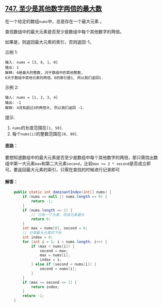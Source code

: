 ## [747. 至少是其他数字两倍的最大数](https://leetcode-cn.com/problems/largest-number-at-least-twice-of-others/)
在一个给定的数组`nums`中，总是存在一个最大元素 。

查找数组中的最大元素是否至少是数组中每个其他数字的两倍。

如果是，则返回最大元素的索引，否则返回-1。

示例 1:
```
输入: nums = [3, 6, 1, 0]
输出: 1
解释: 6是最大的整数, 对于数组中的其他整数,
6大于数组中其他元素的两倍。6的索引是1, 所以我们返回1.
```
示例 2:
```
输入: nums = [1, 2, 3, 4]
输出: -1
解释: 4没有超过3的两倍大, 所以我们返回 -1.
```
提示:

1. `nums`的长度范围在`[1, 50]`.
2. 每个`nums[i]`的整数范围在`[0, 99]`.

#### 思路：
要想知道数组中的最大元素是否至少是数组中每个其他数字的两倍，那只需找出数组中第一大元素`max`和第二大元素`second`，比较`max >= 2 * second`是否成立即可。要返回最大元素的索引，只需在查找的时候进行记录即可

#### 解答：
```Java
    public static int dominantIndex(int[] nums) {
        if (nums == null || nums.length == 0) {
            return -1;
        }
        if (nums.length == 1) {
            // 只有一个元素，则该元素最大
            return 0;
        }
        int max = nums[0], second = 0;
        // 记录最大元素的下标
        int index = 0;
        for (int i = 1; i < nums.length; i++) {
            if (max < nums[i]) {
                second = max;
                max = nums[i];
                index = i;
            } else if (second < nums[i]) {
                second = nums[i];
            }
        }
        if (max >= second << 1) {
            return index;
        }
        return -1;
    }
```

